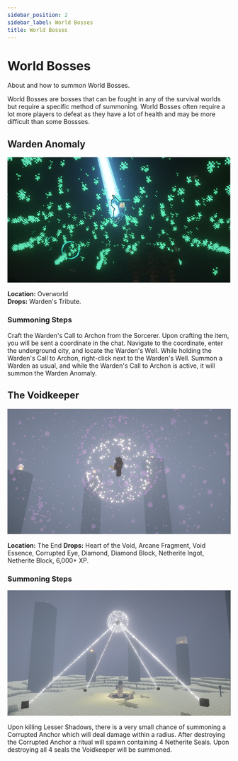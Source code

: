 ```yaml
---
sidebar_position: 2
sidebar_label: World Bosses
title: World Bosses
---
```


# World Bosses
About and how to summon World Bosses.

World Bosses are bosses that can be fought in any of the survival worlds but require a specific method of summoning. World Bosses often require a lot more players to defeat as they have a lot of health and may be more difficult than some Bossses.

## Warden Anomaly
![Warden Anomaly](./img/wardenanomaly.png)

**Location:** Overworld <br />
**Drops:** Warden's Tribute.

### Summoning Steps

Craft the Warden's Call to Archon from the Sorcerer. Upon crafting the item, you will be sent a coordinate in the chat. Navigate to the coordinate, enter the underground city, and locate the Warden's Well. While holding the Warden's Call to Archon, right-click next to the Warden's Well. Summon a Warden as usual, and while the Warden's Call to Archon is active, it will summon the Warden Anomaly.

## The Voidkeeper
![Voidkeeper](./img/voidkeeper.png)

**Location:** The End
**Drops:** Heart of the Void, Arcane Fragment, Void Essence, Corrupted Eye, Diamond, Diamond Block, Netherite Ingot, Netherite Block, 6,000+ XP.

### Summoning Steps

![Voidkeeper Summon](./img/voidkeeperspawn.png)

Upon killing Lesser Shadows, there is a very small chance of summoning a Corrupted Anchor which will deal damage within a radius. After destroying the Corrupted Anchor a ritual will spawn containing 4 Netherite Seals. Upon destroying all 4 seals the Voidkeeper will be summoned.